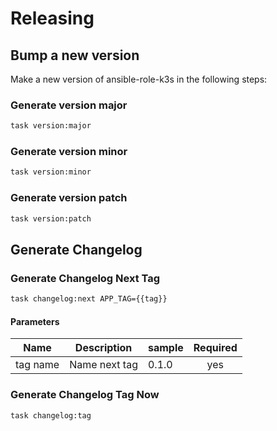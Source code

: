 <!-- Space: Projects -->
<!-- Parent: AnsibleRoleK3S -->
<!-- Title: Releasing AnsibleRoleK3S -->
<!-- Label: AnsibleRoleK3S -->
<!-- Label: Project -->
<!-- Label: Releasing -->
<!-- Include: disclaimer.md -->
<!-- Include: ac:toc -->

# Releasing

## Bump a new version

Make a new version of ansible-role-k3s in the following steps:

### Generate version major

```bash
task version:major
```

### Generate version minor

```bash
task version:minor
```

### Generate version patch

```bash
task version:patch
```

## Generate Changelog

### Generate Changelog Next Tag

```bash
task changelog:next APP_TAG={{tag}}
```

#### Parameters

| Name     | Description   | sample | Required |
| -------- | ------------- | ------ | :------: |
| tag name | Name next tag | 0.1.0  |   yes    |

### Generate Changelog Tag Now

```bash
task changelog:tag
```
